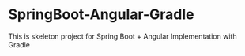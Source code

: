 # SpringBoot-Angular-Gradle
This is skeleton project for Spring Boot + Angular Implementation with Gradle
